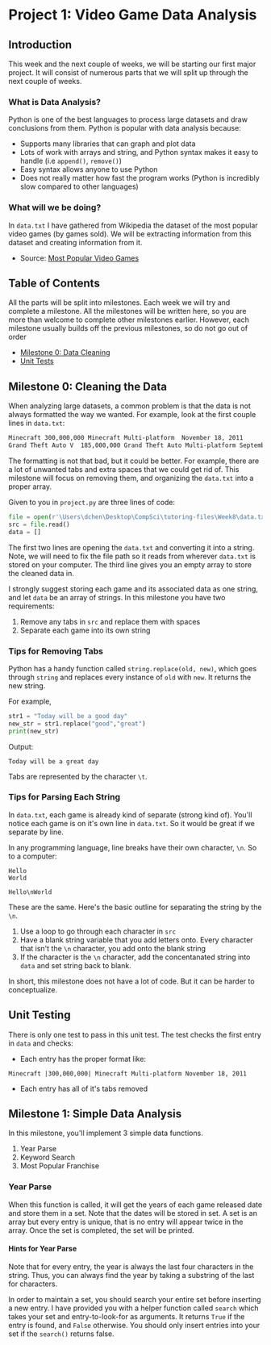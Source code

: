 # Project 1: Video Game Data Analysis

## Introduction
This week and the next couple of weeks, we will be starting our first major project. It will consist of numerous parts that we will split up through the next couple of weeks.

### What is Data Analysis?
Python is one of the best languages to process large datasets and draw conclusions from them. Python is popular with data analysis because:
- Supports many libraries that can graph and plot data
- Lots of work with arrays and string, and Python syntax makes it easy to handle (i.e `append()`, `remove()`)
- Easy syntax allows anyone to use Python
- Does not really matter how fast the program works (Python is incredibly slow compared to other languages)

### What will we be doing?
In `data.txt` I have gathered from Wikipedia the dataset of the most popular video games (by games sold). We will be extracting information from this dataset and creating information from it. 
- Source: [Most Popular Video Games](https://en.wikipedia.org/wiki/List_of_best-selling_video_games)



## Table of Contents
All the parts will be split into milestones. Each week we will try and complete a milestone. All the milestones will be written here, so you are more than welcome to complete other milestones earlier. However, each milestone usually builds off the previous milestones, so do not go out of order
- [Milestone 0: Data Cleaning](#milestone-0-cleaning-the-data)
- [Unit Tests](#unit-testing)

## Milestone 0: Cleaning the Data
When analyzing large datasets, a common problem is that the data is not always formatted the way we wanted. For example, look at the first couple lines in `data.txt`:
```txt
Minecraft 300,000,000 Minecraft	Multi-platform	November 18, 2011
Grand Theft Auto V	185,000,000	Grand Theft Auto Multi-platform	September 17, 2013
```
The formatting is not that bad, but it could be better. For example, there are a lot of unwanted tabs and extra spaces that we could get rid of. This milestone will focus on removing them, and organizing the `data.txt` into a proper array.

Given to you in `project.py` are three lines of code:
```python
file = open(r'\Users\dchen\Desktop\CompSci\tutoring-files\Week8\data.txt')
src = file.read()
data = []
```

The first two lines are opening the `data.txt` and converting it into a string. Note, we will need to fix the file path so it reads from wherever `data.txt` is stored on your computer. The third line gives you an empty array to store the cleaned data in. 

I strongly suggest storing each game and its associated data as one string, and let `data` be an array of strings. In this milestone you have two requirements:
1. Remove any tabs in `src` and replace them with spaces
2. Separate each game into its own string

### Tips for Removing Tabs
Python has a handy function called `string.replace(old, new)`, which goes through `string` and replaces every instance of `old` with `new`. It returns the new string. 

For example,
```python
str1 = "Today will be a good day"
new_str = str1.replace("good","great")
print(new_str)
```

Output:
```
Today will be a great day
```

Tabs are represented by the character `\t`. 

### Tips for Parsing Each String
In `data.txt`, each game is already kind of separate (strong kind of). You'll notice each game is on it's own line in `data.txt`. So it would be great if we separate by line.

In any programming language, line breaks have their own character, `\n`. So to a computer:
```
Hello
World

Hello\nWorld
```

These are the same. Here's the basic outline for separating the string by the `\n`.
1. Use a loop to go through each character in `src`
2. Have a blank string variable that you add letters onto. Every character that isn't the `\n` character, you add onto the blank string
3. If the character is the `\n` character, add the concentanated string into `data` and set string back to blank.

In short, this milestone does not have a lot of code. But it can be harder to conceptualize. 

## Unit Testing
There is only one test to pass in this unit test. The test checks the first entry in `data` and checks:
- Each entry has the proper format like:
```
Minecraft |300,000,000| Minecraft Multi-platform November 18, 2011
```
- Each entry has all of it's tabs removed

## Milestone 1: Simple Data Analysis
In this milestone, you'll implement 3 simple data functions. 
1. Year Parse
2. Keyword Search
3. Most Popular Franchise

### Year Parse
When this function is called, it will get the years of each game released date and store them in a set. Note that the dates will be stored in set. A set is an array but every entry is unique, that is no entry will appear twice in the array. Once the set is completed, the set will be printed.

#### Hints for Year Parse
Note that for every entry, the year is always the last four characters in the string. Thus, you can always find the year by taking a substring of the last for characters. 

In order to maintain a set, you should search your entire set before inserting a new entry. I have provided you with a helper function called `search` which takes your set and entry-to-look-for as arguments. It returns `True` if the entry is found, and `False` otherwise. You should only insert entries into your set if the `search()` returns false.